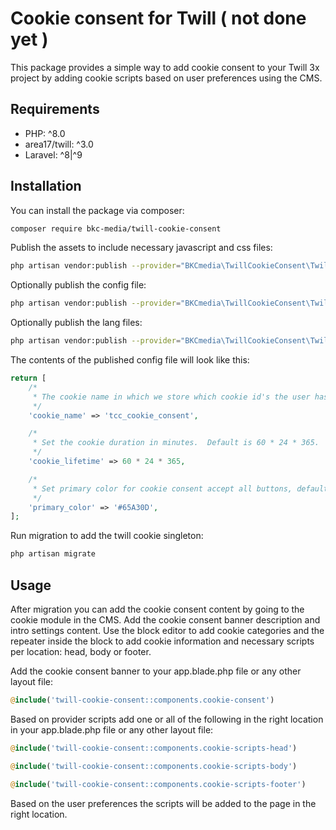 # Cookie consent for Twill ( not done yet )

This package provides a simple way to add cookie consent to your Twill 3x project by adding cookie scripts based on user preferences using the CMS.

## Requirements

-  PHP: ^8.0
-  area17/twill: ^3.0
-  Laravel: ^8|^9

## Installation

You can install the package via composer:

```bash \
composer require bkc-media/twill-cookie-consent 
```

Publish the assets to include necessary javascript and css files:

```bash \
php artisan vendor:publish --provider="BKCmedia\TwillCookieConsent\TwillCookieConsentServiceProvider" --tag="twill-cookie-consent-assets" --force 
```

Optionally publish the config file:

```bash \ 
php artisan vendor:publish --provider="BKCmedia\TwillCookieConsent\TwillCookieConsentServiceProvider" --tag="twill-cookie-consent-config"
```

Optionally publish the lang files:

```bash \ 
php artisan vendor:publish --provider="BKCmedia\TwillCookieConsent\TwillCookieConsentServiceProvider" --tag="twill-cookie-consent-translations"
```

The contents of the published config file will look like this:

```php
return [
    /*
     * The cookie name in which we store which cookie id's the user has consented to.
     */
    'cookie_name' => 'tcc_cookie_consent',

    /*
     * Set the cookie duration in minutes.  Default is 60 * 24 * 365.
     */
    'cookie_lifetime' => 60 * 24 * 365,

    /*
     * Set primary color for cookie consent accept all buttons, default is green.
     */
    'primary_color' => '#65A30D',
];
```

Run migration to add the twill cookie singleton:

```bash 
php artisan migrate 
```

## Usage
After migration you can add the cookie consent content by going to the cookie module in the CMS. Add the cookie consent banner description and intro settings content. Use the block editor to add cookie categories and the repeater inside the block to add cookie information and necessary scripts per location: head, body or footer.

Add the cookie consent banner to your app.blade.php file or any other layout file:

```php
@include('twill-cookie-consent::components.cookie-consent')
```

Based on provider scripts add one or all of the following in the right location in your app.blade.php file or any other layout file:

```php 
@include('twill-cookie-consent::components.cookie-scripts-head')

@include('twill-cookie-consent::components.cookie-scripts-body')

@include('twill-cookie-consent::components.cookie-scripts-footer')
```

Based on the user preferences the scripts will be added to the page in the right location.